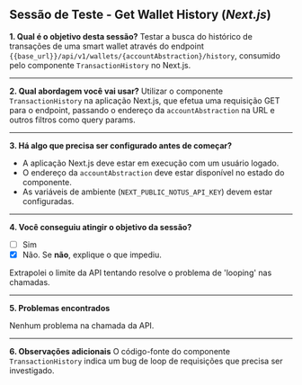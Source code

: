 ## Sessão de Teste - Get Wallet History (*Next.js*)

**1. Qual é o objetivo desta sessão?**
Testar a busca do histórico de transações de uma smart wallet através do endpoint `{{base_url}}/api/v1/wallets/{accountAbstraction}/history`, consumido pelo componente `TransactionHistory` no Next.js.

---

**2. Qual abordagem você vai usar?**
Utilizar o componente `TransactionHistory` na aplicação Next.js, que efetua uma requisição GET para o endpoint, passando o endereço da `accountAbstraction` na URL e outros filtros como query params.

---

**3. Há algo que precisa ser configurado antes de começar?**
- A aplicação Next.js deve estar em execução com um usuário logado.
- O endereço da `accountAbstraction` deve estar disponível no estado do componente.
- As variáveis de ambiente (`NEXT_PUBLIC_NOTUS_API_KEY`) devem estar configuradas.

---

**4. Você conseguiu atingir o objetivo da sessão?**

* [ ] Sim
* [x] Não. Se **não**, explique o que impediu.

Extrapolei o limite da API tentando resolve o problema de 'looping' nas chamadas.

---

**5. Problemas encontrados**

Nenhum problema na chamada da API.

---

**6. Observações adicionais**
O código-fonte do componente `TransactionHistory` indica um bug de loop de requisições que precisa ser investigado.
